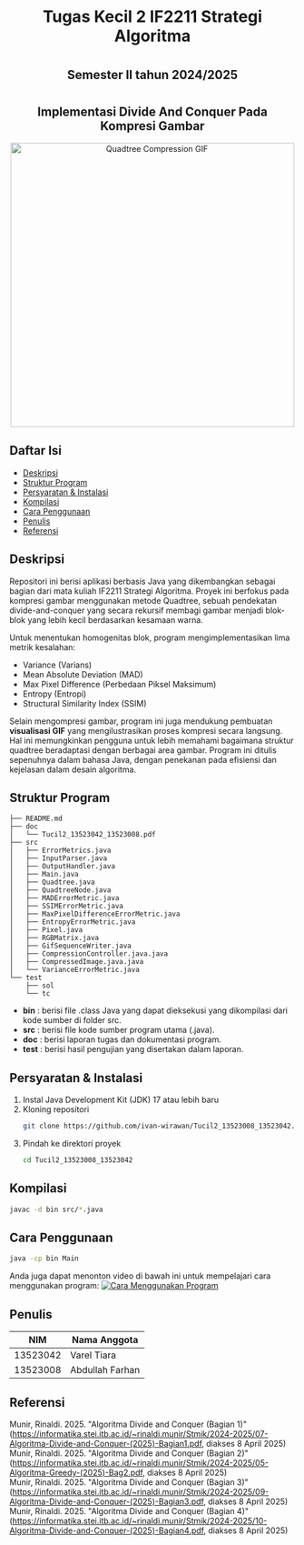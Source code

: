 # <h1 align="center">Tugas Kecil 2 IF2211 Strategi Algoritma</h1>
# <h2 align="center">Semester II tahun 2024/2025</h2>
# <h2 align="center">Implementasi Divide And Conquer Pada Kompresi Gambar</h2>

<p align="center">
  <img src="test/tc/tc1_1.gif" alt="Quadtree Compression GIF" width="500"/>
</p>

## Daftar Isi
- [Deskripsi](#deskripsi)
- [Struktur Program](#struktur-program)
- [Persyaratan & Instalasi](#persyaratan--instalasi)
- [Kompilasi](#kompilasi)
- [Cara Penggunaan](#cara-penggunaan)
- [Penulis](#penulis)
- [Referensi](#referensi)

## Deskripsi
Repositori ini berisi aplikasi berbasis Java yang dikembangkan sebagai bagian dari mata kuliah IF2211 Strategi Algoritma. Proyek ini berfokus pada kompresi gambar menggunakan metode Quadtree, sebuah pendekatan divide-and-conquer yang secara rekursif membagi gambar menjadi blok-blok yang lebih kecil berdasarkan kesamaan warna.

Untuk menentukan homogenitas blok, program mengimplementasikan lima metrik kesalahan:
- Variance (Varians)
- Mean Absolute Deviation (MAD)
- Max Pixel Difference (Perbedaan Piksel Maksimum)
- Entropy (Entropi)
- Structural Similarity Index (SSIM)

Selain mengompresi gambar, program ini juga mendukung pembuatan **visualisasi GIF** yang mengilustrasikan proses kompresi secara langsung. Hal ini memungkinkan pengguna untuk lebih memahami bagaimana struktur quadtree beradaptasi dengan berbagai area gambar. Program ini ditulis sepenuhnya dalam bahasa Java, dengan penekanan pada efisiensi dan kejelasan dalam desain algoritma.

## Struktur Program
```
├── README.md
├── doc
│   └── Tucil2_13523042_13523008.pdf
├── src
│   ├── ErrorMetrics.java
│   ├── InputParser.java
│   ├── OutputHandler.java
│   ├── Main.java
│   ├── Quadtree.java
│   ├── QuadtreeNode.java
│   ├── MADErrorMetric.java
│   ├── SSIMErrorMetric.java
│   ├── MaxPixelDifferenceErrorMetric.java
│   ├── EntropyErrorMetric.java
│   ├── Pixel.java
│   ├── RGBMatrix.java
│   ├── GifSequenceWriter.java
│   ├── CompressionController.java.java
│   ├── CompressedImage.java.java
│   └── VarianceErrorMetric.java
└── test
    ├── sol
    └── tc
```
- **bin** : berisi file .class Java yang dapat dieksekusi yang dikompilasi dari kode sumber di folder src.
- **src** : berisi file kode sumber program utama (.java).
- **doc** : berisi laporan tugas dan dokumentasi program.
- **test** : berisi hasil pengujian yang disertakan dalam laporan.

## Persyaratan & Instalasi
1. Instal Java Development Kit (JDK) 17 atau lebih baru
2. Kloning repositori
    ```bash
    git clone https://github.com/ivan-wirawan/Tucil2_13523008_13523042.git
    ```
3. Pindah ke direktori proyek
    ```bash
    cd Tucil2_13523008_13523042
    ```

## Kompilasi

```bash
javac -d bin src/*.java
```

## Cara Penggunaan

```bash
java -cp bin Main
```

Anda juga dapat menonton video di bawah ini untuk mempelajari cara menggunakan program:
[![Cara Menggunakan Program](https://img.youtube.com/vi/GmKJs3wif9k/0.jpg)](https://youtu.be/GmKJs3wif9k)

## Penulis
| **NIM**  | **Nama Anggota**               |
| -------- | ------------------------------ |
| 13523042 | Varel Tiara                    |
| 13523008 | Abdullah Farhan                |

## Referensi
Munir, Rinaldi. 2025. "Algoritma Divide and Conquer (Bagian 1)" (https://informatika.stei.itb.ac.id/~rinaldi.munir/Stmik/2024-2025/07-Algoritma-Divide-and-Conquer-(2025)-Bagian1.pdf, diakses 8 April 2025)  
Munir, Rinaldi. 2025. "Algoritma Divide and Conquer (Bagian 2)" (https://informatika.stei.itb.ac.id/~rinaldi.munir/Stmik/2024-2025/05-Algoritma-Greedy-(2025)-Bag2.pdf, diakses 8 April 2025)  
Munir, Rinaldi. 2025. "Algoritma Divide and Conquer (Bagian 3)" (https://informatika.stei.itb.ac.id/~rinaldi.munir/Stmik/2024-2025/09-Algoritma-Divide-and-Conquer-(2025)-Bagian3.pdf, diakses 8 April 2025)  
Munir, Rinaldi. 2025. "Algoritma Divide and Conquer (Bagian 4)" (https://informatika.stei.itb.ac.id/~rinaldi.munir/Stmik/2024-2025/10-Algoritma-Divide-and-Conquer-(2025)-Bagian4.pdf, diakses 8 April 2025)